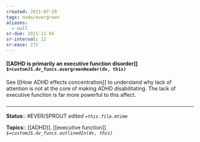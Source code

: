```yaml
---
created: 2021-07-29
tags: node/evergreen
aliases:
  - null
sr-due: 2021-11-04
sr-interval: 12
sr-ease: 272
---
```


#### [[ADHD is primarily an executive function disorder]] `$=customJS.dv_funcs.evergreenHeader(dv, this)`

See [[How ADHD effects concentration]] to understand why lack of attention is not at the core of making ADHD disabilitating. The lack of executive function is far more powerful to this affect.

### <hr class="footnote"/>

**Status**:: #EVER/SPROUT 
*edited `=this.file.mtime`*

**Topics**:: [[ADHD]], [[executive function]]
*`$=customJS.dv_funcs.outlinedIn(dv, this)`*

